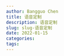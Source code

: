 ```yaml
---
author: Bangguo Chen
title: 语音定制
description: 语音定制
slug: slug-语音定制
date: 2022-01-15
categories:
tags: 
---
```


